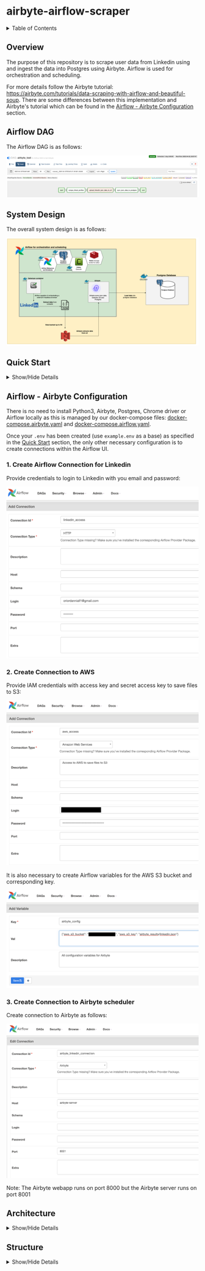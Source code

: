 # airbyte-airflow-scraper <!-- omit in toc -->

<details>
    <summary>Table of Contents</summary>

- [Overview](#overview)
- [Airflow DAG](#airflow-dag)
- [System Design](#system-design)
- [Quick Start](#quick-start)
  - [TL;DR](#tldr)
  - [Initialising Environment](#initialising-environment)
    - [Set file permissions](#set-file-permissions)
    - [Create admin user and password for web authentication](#create-admin-user-and-password-for-web-authentication)
    - [Specify the Airflow Docker image](#specify-the-airflow-docker-image)
    - [Create a Fernet key for Airflow](#create-a-fernet-key-for-airflow)
  - [Initialise Airflow](#initialise-airflow)
  - [Run Airflow](#run-airflow)
- [Airflow - Airbyte Configuration](#airflow---airbyte-configuration)
  - [1. Create Airflow Connection for Linkedin](#1-create-airflow-connection-for-linkedin)
  - [2. Create Connection to AWS](#2-create-connection-to-aws)
  - [3. Create Connection to Airbyte scheduler](#3-create-connection-to-airbyte-scheduler)
- [Architecture](#architecture)
  - [Airflow](#airflow)
    - [Metadata Database - Postgres](#metadata-database---postgres)
    - [Scheduler](#scheduler)
    - [Executor](#executor)
  - [Celery](#celery)
    - [Redis - Message Broker](#redis---message-broker)
    - [Flower - Celery Monitoring Tool](#flower---celery-monitoring-tool)
- [Structure](#structure)

</details>

## Overview

The purpose of this repository is to scrape user data from Linkedin using and ingest the data into Postgres using Airbyte. Airflow is used for orchestration and scheduling.

For more details follow the Airbyte tutorial: https://airbyte.com/tutorials/data-scraping-with-airflow-and-beautiful-soup. There are some differences between this implementation and Airbyte's tutorial which can be found in the [Airflow - Airbyte Configuration](#airflow---airbyte-configuration) section.

## Airflow DAG

The Airflow DAG is as follows:

![Airflow DAG](./images/airflow_dag.png)
## System Design

The overall system design is as follows:

![System design](./images/system_design.png)
## Quick Start

<details>
    <summary> Show/Hide Details</summary>

This guide is based off Airflow's quick start to [Running Airflow in Docker](https://airflow.apache.org/docs/apache-airflow/stable/start/docker.html)

### TL;DR

Create an `.env` file as follows:
```bash
AIRFLOW_UID=<YOUR LOCAL USER ID>
AIRFLOW_GID=<YOUR LOCAL GROUP ID>
AIRFLOW_IMAGE_NAME=<AIRFLOW DOCKER IMAGE e.g apache/airflow:2.1.2>
_AIRFLOW_WWW_USER_USERNAME=<AIRFLOW ADMIN USERNAME>
_AIRFLOW_WWW_USER_PASSWORD=<AIRFLOW ADMIN PASSWORD>
FERNET_KEY=<YOUR FERNET KEY>
```

Initialise Airflow:
```bash
docker-compose up airflow-init
```

Start all Airflow services:

```bash
docker-compose up
```

Place your dag files within [dags/](dags/) and your plugins within [plugins/](plugins/).

### Initialising Environment

#### Set file permissions

Within our [docker-compose](docker-compose.yaml) file we are mounting a number of directories i.e [config/](config/), [dags/](dags/), [logs/](logs/) and [plugins/](plugins/). To avoid issue with non matching file permissions, we need to ensure that our mounted volumes within every docker container use the native Linux filesystem user/group permissions.

To fix this we can specify the UID and GID for Airflow and pass this to our env file:
```bash
echo -e "AIRFLOW_UID=$(id -u)\nAIRFLOW_GID=0" >> .env
```


#### Create admin user and password for web authentication

Airflow 2.0 requires use of the RBAC-UI, which means users are required to specify a password prior to login.

To set the admin user, update the .env file to include values for `_AIRFLOW_WWW_USER_USERNAME` and `_AIRFLOW_WWW_USER_PASSWORD`:
```bash
#.env
_AIRFLOW_WWW_USER_USERNAME=<ADMIN USERNAME>
_AIRFLOW_WWW_USER_PASSWORD=<ADMIN PASSWORD>
```

In order to create additional users, you can use the following CLI command and you will then be prompted to enter a password for the user:

```bash
./airflow.sh airflow users create \
    --username niall.oriordan \
    --firstname Niall \
    --lastname O\'Riordan \
    --role Op \
    --email oriordn@tcd.ie
```

For more information about different roles, visit Airflow's [Access Control documentation](https://airflow.apache.org/docs/apache-airflow/stable/security/access-control.html). Additionally, more information about the `airflow users create` command can be found [here](https://airflow.apache.org/docs/apache-airflow/stable/cli-and-env-variables-ref.html#create_repeat1).

#### Specify the Airflow Docker image

Within the env file specify the airflow docker image to use:

```bash
#.env
AIRFLOW_IMAGE_NAME=<AIRFLOW DOCKER IMAGE e.g apache/airflow:2.1.2>
```

#### Create a Fernet key for Airflow

Airflow users [Fernet](https://github.com/fernet/spec/) to encrypt passwords within its connection and variable configuration.

To generate the key you will need to install [cryptography](https://pypi.org/project/cryptography/) and then run the following command:

```bash
echo -e "FERNET_KEY=$(python -c "from cryptography.fernet import Fernet; print(Fernet.generate_key().decode())")" >> .env
```

This will add the Fernet key to your `.env` file as follows:

```bash
# .env
FERNET_KEY=<YOUR FERNET KEY>
```

It is important to keep the generated fernet key safe as it is guaranteed that a password encrypted using it cannot be manipulated or read without the key.

### Initialise Airflow

It is necessary to initialise airflow by running any database migrations and creating the first admin user. This can be achieved by running:

```bash
docker-compose up airflow-init
```

After initialization is complete, the last few messages should read like below:
```bash
airflow-init_1       | Upgrades done
airflow-init_1       | Admin user airflow created
airflow-init_1       | 2.1.2
start_airflow-init_1 exited with code 0
```

### Run Airflow

To start all Airflow services run:

```bash
docker-compose up
```

After listing the running containers in another terminal you should see a similar output to the one below:

```bash
CONTAINER ID   IMAGE                  COMMAND                  CREATED              STATUS                        PORTS                                                 NAMES
b60b1cf71c84   apache/airflow:2.1.2   "/usr/bin/dumb-init …"   About a minute ago   Up About a minute (healthy)   0.0.0.0:5555->5555/tcp, :::5555->5555/tcp, 8080/tcp   airflow-docker_flower_1
cc8d0e7d4313   apache/airflow:2.1.2   "/usr/bin/dumb-init …"   About a minute ago   Up About a minute (healthy)   8080/tcp                                              airflow-docker_airflow-scheduler_1
d8dd9720bffd   apache/airflow:2.1.2   "/usr/bin/dumb-init …"   About a minute ago   Up About a minute (healthy)   8080/tcp                                              airflow-docker_airflow-worker_1
8887045f093e   apache/airflow:2.1.2   "/usr/bin/dumb-init …"   About a minute ago   Up About a minute (healthy)   0.0.0.0:8080->8080/tcp, :::8080->8080/tcp             airflow-docker_airflow-webserver_1
cf55784b4c05   postgres:13            "docker-entrypoint.s…"   About a minute ago   Up About a minute (healthy)   5432/tcp                                              airflow-docker_postgres_1
e6b51c4d2d68   redis:latest           "docker-entrypoint.s…"   About a minute ago   Up About a minute (healthy)   0.0.0.0:6379->6379/tcp, :::6379->6379/tcp             airflow-docker_redis_1
```

Note:
- It may take a few minutes for the containers to finish starting up

Place your dag files within [dags/](dags/) and your plugins within [plugins/](plugins/).

</details>

## Airflow - Airbyte Configuration

There is no need to install Python3, Airbyte, Postgres, Chrome driver or Airflow locally as this is managed by our docker-compose files: [docker-compose.airbyte.yaml](docker-compose.airbyte.yaml) and [docker-compose.airflow.yaml](docker-compose.airflow.yaml).

Once your `.env` has been created (use `example.env` as a base) as specified in the [Quick Start](quick-start) section, the only other necessary configuration is to create connections within the Airflow UI.

### 1. Create Airflow Connection for Linkedin

Provide credentials to login to Linkedin with you email and password:

![Linkedin Connection](./images/linkedin_connection.png)

### 2. Create Connection to AWS

Provide IAM credentials with access key and secret access key to save files to S3:

![AWS Connection](./images/aws_connection.png)

It is also necessary to create Airflow variables for the AWS S3 bucket and corresponding key.

![AWS Airflow Variables](./images/airflow_variables.png)

### 3. Create Connection to Airbyte scheduler

Create connection to Airbyte as follows:

![Airbyte Connection](./images/airbyte_connection.png)

Note: The Airbyte webapp runs on port 8000 but the Airbyte server runs on port 8001

## Architecture

<details>
    <summary> Show/Hide Details</summary>

All applications are packaged up using `Docker` to isolate the software from its env so that it works in different development environments. We also make use of the docker compose tool to define and run multiple Docker container applications.

### [Airflow](https://airflow.apache.org/)

Airflow consists of several components:

 * `Metadata Database` - Contains information about the status of tasks, DAGs, Variables, connections, etc.
 * `Scheduler` - Reads from the Metadata database and is responsible for adding the necessary tasks to the queue
 * `Executor` - Works closely with the Scheduler to determine what resources are needed to complete the tasks as they are queued
 * `Web server` - HTTP Server provides access to DAG/task status information

#### Metadata Database - Postgres

For the Metadata Database a number of databases can be chosen. More information [here](https://airflow.apache.org/docs/apache-airflow/stable/howto/set-up-database.html).

For our purposes we have chosen a Postgres backend.

#### Scheduler

A new feature for Airflow 2.0 is the option to provide multiple schedulers. This new feature enables high availability, scalability and greater performance.

More information [here](https://airflow.apache.org/docs/apache-airflow/stable/concepts/scheduler.html).

For instance we can scale up to two schedulers by running:
```bash
docker-compose up --scale airflow-scheduler=2
```

#### Executor

Airflow provides the option for Local or Remote executors. Local executors usually run tasks inside the scheduler process, while Remote executors usually run those tasks remotely via a pool of workers.

The default executor is a Sequential Executor which runs tasks sequentially without the option for parallelism.

### [Celery](https://docs.celeryproject.org/en/stable/getting-started/introduction.html)

We have chosen the Celery Executor as our Remote Executor to scale out the number of workers.

For instance we can scale up to three celery clusters by running:
```bash
docker-compose up --scale airflow-worker=3
```

Or we could scale up to three celery clusters and two schedulers by running:
```bash
docker-compose up --scale airflow-worker=3 --scale airflow-scheduler=2
```
#### [Redis](https://redis.io/) - Message Broker

In order to use a Celery Executor a Celery backend such as RabbitMQ, Redis, etc. are required. For our purposes Redis was chosen.

Redis is a distributed in memory key value database. For Airflow it is used as a message broker by delivering messages to the celery workers.

#### [Flower](https://flower.readthedocs.io/en/latest/) - Celery Monitoring Tool

Flower is a tool used for monitoring and administering Celery clusters.

Flower is accessible on port 5555.

For example after scaling to three celery workers our Flower tool should provide a dashboard which looks as follows:

![Flower](images/airflow_flower.png)

</details>

## Structure

<details>
    <summary> Show/Hide Details</summary>

- [docker-compose.yaml](docker-compose.yaml): build Airflow services
- [dags](dags/): folder for airflow dags
- [logs/](logs/): folder for airflow logs
- [plugins/](plugins/): folder for airflow plugins
- [airflow.sh](airflow.sh): convenient bash file to run Airflow CLI commands
- [airflow.cfg](config/airflow.cfg): airflow config file
- [images/](images/): images for [README](README.md)

</details>
